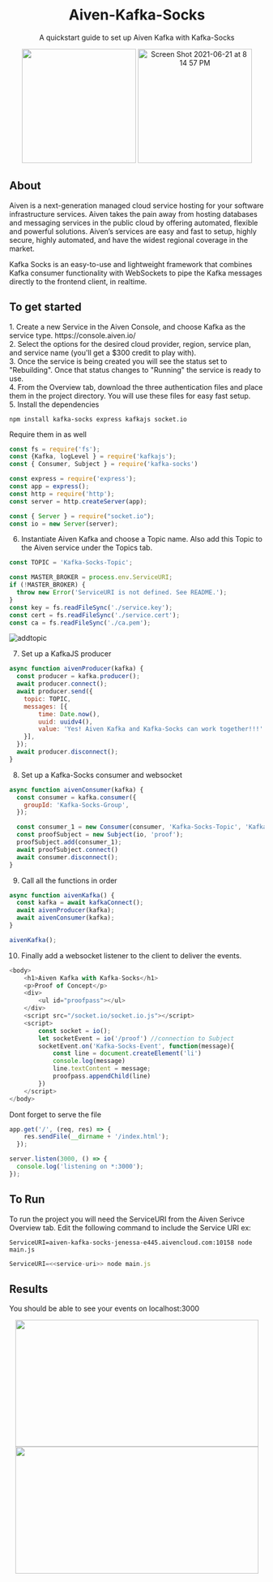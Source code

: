 <h1 align ="center">Aiven-Kafka-Socks</h1>
<p align="center">A quickstart guide to set up Aiven Kafka with Kafka-Socks</p>
<p align="center">

<img src="https://user-images.githubusercontent.com/39535579/130137264-6b9a3bd1-d22e-4dbc-890b-8f5b91b8888e.jpeg" width="225" height="225" />
  <img width="225" height="225" alt="Screen Shot 2021-06-21 at 8 14 57 PM" src="https://user-images.githubusercontent.com/39535579/130138198-a1cee03d-9b25-4593-9bbf-7a68d01ee135.png">


  </p>

<h2>About</h2>
<p> Aiven is a next-generation managed cloud service hosting for your software infrastructure services. Aiven takes the pain away from hosting databases and messaging services in the public cloud by offering automated, flexible and powerful solutions. Aiven’s services are easy and fast to setup, highly secure, highly automated, and have the widest regional coverage in the market.</p>

<p> Kafka Socks is an easy-to-use and lightweight framework that combines Kafka consumer functionality with WebSockets to pipe the Kafka messages directly to the frontend client, in realtime.</p>

<h2> To get started</h2>
1. Create a new Service in the Aiven Console, and choose Kafka as the service type. https://console.aiven.io/ <br>
2. Select the options for the desired cloud provider, region, service plan, and service name (you'll get a $300 credit to play with).<br>
3. Once the service is being created you will see the status set to "Rebuilding". Once that status changes to "Running" the service is ready to use. <br>
4. From the Overview tab, download the three authentication files and place them in the project directory. You will use these files for easy fast setup.<br>
5. Install the dependencies <br>


`npm install kafka-socks express kafkajs socket.io`


Require them in as well
``` javascript
const fs = require('fs');
const {Kafka, logLevel } = require('kafkajs');
const { Consumer, Subject } = require('kafka-socks')

const express = require('express');
const app = express();
const http = require('http');
const server = http.createServer(app);

const { Server } = require("socket.io");
const io = new Server(server);

```


6. Instantiate Aiven Kafka and choose a Topic name. Also add this Topic to the Aiven service under the Topics tab.
```javascript
const TOPIC = 'Kafka-Socks-Topic';

const MASTER_BROKER = process.env.ServiceURI;
if (!MASTER_BROKER) {
  throw new Error('ServiceURI is not defined. See README.');
}
const key = fs.readFileSync('./service.key');
const cert = fs.readFileSync('./service.cert');
const ca = fs.readFileSync('./ca.pem');

```
![addtopic](https://user-images.githubusercontent.com/39535579/130133115-fa541187-b58d-48a3-b949-784fefe60936.png)



7. Set up a KafkaJS producer
```javascript
async function aivenProducer(kafka) {
  const producer = kafka.producer();
  await producer.connect();
  await producer.send({
    topic: TOPIC,
    messages: [{ 
        time: Date.now(),
        uuid: uuidv4(),
        value: 'Yes! Aiven Kafka and Kafka-Socks can work together!!!'
    }],
  });
  await producer.disconnect();
}

```


8. Set up a Kafka-Socks consumer and websocket
```javascript
async function aivenConsumer(kafka) {
  const consumer = kafka.consumer({
    groupId: 'Kafka-Socks-Group',
  });

  const consumer_1 = new Consumer(consumer, 'Kafka-Socks-Topic', 'Kafka-Socks-Event');
  const proofSubject = new Subject(io, 'proof');
  proofSubject.add(consumer_1);
  await proofSubject.connect()
  await consumer.disconnect();
}

```


9. Call all the functions in order
```javascript
async function aivenKafka() {
  const kafka = await kafkaConnect();
  await aivenProducer(kafka);
  await aivenConsumer(kafka);   
}

aivenKafka();

```


10. Finally add a websocket listener to the client to deliver the events.
```javascript
<body>
    <h1>Aiven Kafka with Kafka-Socks</h1>
    <p>Proof of Concept</p>
    <div>
        <ul id="proofpass"></ul>
    </div>
    <script src="/socket.io/socket.io.js"></script>
    <script>
        const socket = io();
        let socketEvent = io('/proof') //connection to Subject 
        socketEvent.on('Kafka-Socks-Event', function(message){
            const line = document.createElement('li')
            console.log(message)
            line.textContent = message;
            proofpass.appendChild(line)
        })
    </script>
</body>

```


Dont forget to serve the file
```javascript
app.get('/', (req, res) => {
    res.sendFile(__dirname + '/index.html');
  });

server.listen(3000, () => {
  console.log('listening on *:3000');
});

```

<h2>To Run</h2>
To run the project you will need the ServiceURI from the Aiven Serivce Overview tab. Edit the following command to include the Service URI 
ex:

`ServiceURI=aiven-kafka-socks-jenessa-e445.aivencloud.com:10158 node main.js`

```javascript
ServiceURI=<<service-uri>> node main.js
```

<h2> Results </h2>
You should be able to see your events on localhost:3000
<p align="center">

<img src="https://user-images.githubusercontent.com/39535579/130133385-662d5bb4-9b3b-415d-9c88-74c4359058f9.png" width="480" height="250"/>
  
<img src="https://user-images.githubusercontent.com/39535579/130133397-74a1c027-5ac1-49ec-8e53-562d7c1f399e.png" width="480" height="250"/>

</p>
